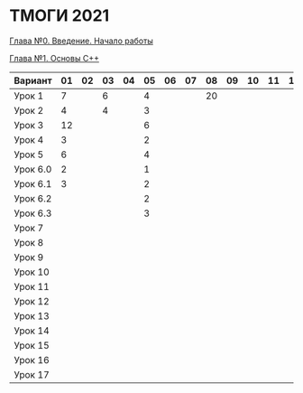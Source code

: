 # ТМОГИ 2021

[Глава №0. Введение. Начало работы](https://drive.google.com/drive/folders/1q9ILkl6kPBrzqY5IDAdt2iB8K4RCu3_s)

[Глава №1. Основы C++](https://drive.google.com/drive/folders/1dMwYSpwDyVjM3WYAmFnPbQyAa7Ku27ae?usp=sharing)

| Вариант  | 01 | 02 | 03 | 04 | 05 | 06 | 07 | 08 | 09 | 10 | 11 | 12 | 13 | 14 | 15 | 16 | 17 | 18 | 19 | 20 |
| -------  | -- | -- | -- | -- | -- | -- | -- | -- | -- | -- | -- | -- | -- | -- | -- | -- | -- | -- | -- | -- |
| Урок 1   |  7 |    |  6 |    | 4  |    |    | 20 |    |    |    |    |    | 4  |    |  4 |  6 |  5 |  4 |    |
| Урок 2   |  4 |    |  4 |    | 3  |    |    |    |    |    |    |    |    | 2  |    |   2|  4 |  3 |  5 |    |
| Урок 3   | 12 |    |    |    | 6  |    |    |    |    |    |    |    |    | 6  |    |   6|    | 10 |    |    |
| Урок 4   |  3 |    |    |    | 2  |    |    |    |    |    |    |    |    | 2  |    |  2 |    |  8 |    |    |
| Урок 5   |  6 |    |    |    | 4  |    |    |    |    |    |    |    |    | 5  |    |  5 |    | 14 |    |    |
| Урок 6.0 |  2 |    |    |    | 1  |    |    |    |    |    |    |    |    | 1  |    |   1|    |  2 |    |    |
| Урок 6.1 |  3 |    |    |    | 2  |    |    |    |    |    |    |    |    | 1  |    |   2|    |  5 |    |    |
| Урок 6.2 |    |    |    |    | 2  |    |    |    |    |    |    |    |    | 3  |    |  3 |    |  4 |    |    |
| Урок 6.3 |    |    |    |    | 3  |    |    |    |    |    |    |    |    | 2  |    |  3 |    |  5 |    |    |
| Урок 7   |    |    |    |    |    |    |    |    |    |    |    |    |    | 3  |    |   3|    |    |    |    |
| Урок 8   |    |    |    |    |    |    |    |    |    |    |    |    |    |    |    |    |    |    |    |    |
| Урок 9   |    |    |    |    |    |    |    |    |    |    |    |    |    |    |    |    |    |    |    |    |
| Урок 10  |    |    |    |    |    |    |    |    |    |    |    |    |    |    |    |    |    |    |    |    |
| Урок 11  |    |    |    |    |    |    |    |    |    |    |    |    |    |    |    |    |    |    |    |    |
| Урок 12  |    |    |    |    |    |    |    |    |    |    |    |    |    |    |    |    |    |    |    |    |
| Урок 13  |    |    |    |    |    |    |    |    |    |    |    |    |    |    |    |    |    |    |    |    |
| Урок 14  |    |    |    |    |    |    |    |    |    |    |    |    |    |    |    |    |    |    |    |    |
| Урок 15  |    |    |    |    |    |    |    |    |    |    |    |    |    |    |    |    |    |    |    |    |
| Урок 16  |    |    |    |    |    |    |    |    |    |    |    |    |    |    |    |    |    |    |    |    |
| Урок 17  |    |    |    |    |    |    |    |    |    |    |    |    |    |    |    |    |    |    |    |    |

